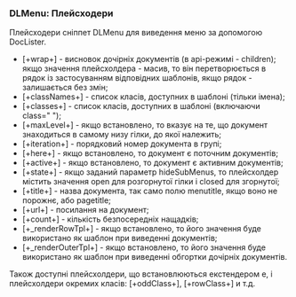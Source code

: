 
<meta http-equiv="Content-Type" content="text/html; charset=utf-8">
<h3>DLMenu: Плейсходери </h3> 
Плейсходери cніппет DLMenu для виведення меню за допомогою DocLister.	
<br>
<ul>
<li><span class="text-bold">[+wrap+]</span> - висновок дочірніх документів (в api-режимі - children); якщо значення плейсхолдера - масив, то він перетворюється в рядок із застосуванням відповідних шаблонів, якщо рядок - залишається без змін;</li>
<li><span class="text-bold">[+classNames+]</span> - список класів, доступних в шаблоні (тільки імена); </li>
<li><span class="text-bold">[+classes+]</span> - список класів, доступних в шаблоні (включаючи class=" ");</li>
<li><span class="text-bold">[+maxLevel+]</span> - якщо встановлено, то вказує на те, що документ знаходиться в самому низу гілки, до якої належить;</li>
<li><span class="text-bold">[+iteration+]</span> - порядковий номер документа в групі;</li>
<li><span class="text-bold">[+here+]</span> - якщо встановлено, то документ є поточним документів;</li>
<li><span class="text-bold">[+active+]</span> - якщо встановлено, то документ є активним документів;</li>
<li><span class="text-bold">[+state+]</span> - якщо заданий параметр hideSubMenus, то плейсхолдер містить значення open для розгорнутої гілки і closed для згорнутої;</li>
<li><span class="text-bold">[+title+]</span> - назва документа, так само полю menutitle, якщо воно не порожнє, або pagetitle;</li>
<li><span class="text-bold">[+url+]</span> - посилання на документ;</li>
<li><span class="text-bold">[+count+]</span> - кількість безпосередніх нащадків;</li>
<li><span class="text-bold">[+_renderRowTpl+]</span> - якщо встановлено, то його значення буде використано як шаблон при виведенні документів;</li>
<li><span class="text-bold">[+_renderOuterTpl+]</span> - якщо встановлено, то його значення буде використано як шаблон при виведенні обгортки дочірніх документів.</li>
</ul>
<p>Також доступні плейсхолдери, що встановлюються екстендером e, і плейсхолдери окремих класів: <span class="text-bold">[+oddClass+]</span>, <span class="text-bold">[+rowClass+]</span> и т.д.</p>
